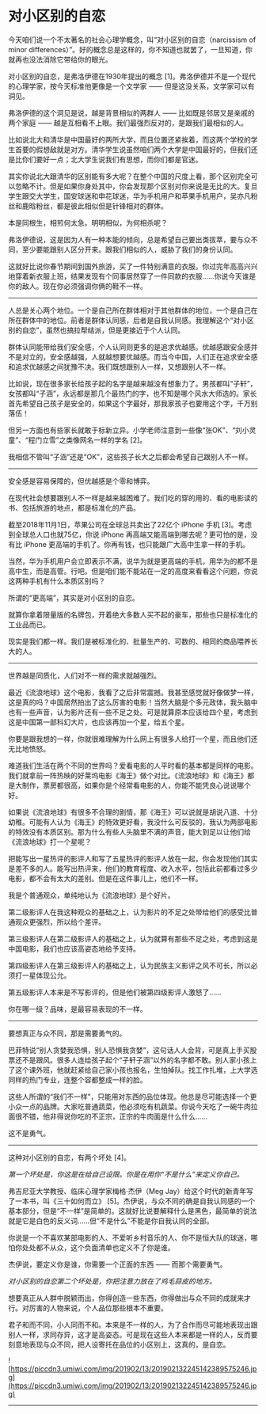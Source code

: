 # 对小区别的自恋

今天咱们说一个不太著名的社会心理学概念，叫“对小区别的自恋（narcissism of minor differences）”。好的概念总是这样的，你不知道也就罢了，一旦知道，你就再也没法消除它带给你的眼光。

对小区别的自恋，是弗洛伊德在1930年提出的概念 [1]。弗洛伊德并不是一个现代的心理学家，按今天标准他更像是一个文学家 —— 但是这没关系，文学家可以有洞见。

弗洛伊德的这个洞见是说，越是背景相似的两群人 —— 比如既是邻居又是亲戚的两个家庭 —— 越是互相看不上眼。我们最强烈反对的，是跟我们最相似的人。

比如说北大和清华是中国最好的两所大学，而且位置还紧挨着，而这两个学校的学生首要的假想敌就是对方。清华学生说虽然咱们两个大学是中国最好的，但我们还是比你们要好一点；北大学生说我们有思想，而你们都是官迷。

其实你说北大跟清华的区别能有多大呢？在整个中国的尺度上看，那个区别完全可以忽略不计。但是如果你身处其中，你会发现那个区别对你来说是无比的大。复旦学生跟交大学生，国安球迷和申花球迷，华为手机用户和苹果手机用户，吴亦凡粉丝和鹿晗粉丝，都是彼此相似但是针锋相对的群体。

本是同根生，相煎何太急。明明相似，为何相杀呢？

弗洛伊德说，这是因为人有一种本能的倾向，总是希望自己要出类拔萃，要与众不同，至少要能跟别人区分开来。跟我们相似的人，威胁了我们的身份认同。

这就好比说你春节期间到国外旅游，买了一件特别满意的衣服。你过完年高高兴兴地穿着新衣服上班，结果发现有个同事居然穿了一件同款的衣服……你说今天谁是你的敌人。现在你必须强调你俩的鞋不一样。

***

人总是关心两个地位。一个是自己所在群体相对于其他群体的地位，一个是自己在所在群体中的地位。前者是群体认同感，后者是自我认同感。我理解这个“对小区别的自恋”，虽然也搞拉帮结派，但是更接近于个人认同。

群体认同能带给我们安全感，个人认同则更多的是追求优越感。优越感跟安全感并不是对立的，安全感越强，人就越想要优越感。而当今中国，人们正在追求安全感和追求优越感之间犹豫不决。我们既想跟别人一样，又想跟别人不一样。

比如说，现在很多家长给孩子起的名字是越来越没有想象力了。男孩都叫“子轩”，女孩都叫“子涵”，永远都是那几个最热门的字，也不知是哪个风水大师选的。家长首先希望自己孩子是安全的，如果这个字最好，那我家孩子也要用这个字，千万别落伍！

但另一方面也有些家长就敢于标新立异。小学老师注意到一些像“张OK”、“刘小灵童”、“程门立雪”之类像网名一样的学名 [2]。

我相信不管叫“子涵”还是“OK”，这些孩子长大之后都会希望自己跟别人不一样。

***

安全感是容易保障的，但优越感是个零和博弈。

在现代社会想要跟别人不一样是越来越困难了。我们吃的穿的用的、看的电影读的书、包括旅游的地点，都是标准化的产品。

截至2018年11月1日，苹果公司在全球总共卖出了22亿个 iPhone 手机 [3]。考虑到全球总人口也就75亿，你说 iPhone 再高端又能高端到哪去呢？更可怕的是，没有比 iPhone 更高端的手机了。你再有钱，也只能跟广大高中生拿一样的手机。

当然，华为手机用户会立即表示不满，说华为就是更高端的手机，用华为的都不是高中生，而是高管。行吧。但是咱们能不能站在一定的高度来看看这个问题，你说这两种手机有什么本质区别吗？

所谓的“更高端”，其实是对小区别的自恋。

就算你拿着限量版的名牌包，开着绝大多数人买不起的豪车，那些也只是标准化的工业品而已。

现实是我们都一样。我们是被标准化的、批量生产的、可数的、相同的商品喂养长大的人。

***

世界越是同质化，人们对不一样的需求就越强烈。

最近《流浪地球》这个电影，我看了之后非常震撼。我甚至感觉就好像做梦一样，这是真的吗？中国居然拍出了这么厉害的电影！当然大脑是个多元政体，我头脑中也有一些声音，认为影片还有一些不足之处。可是就算原本应该给四个星，考虑到这是中国第一部科幻大片，也应该再加一个星，给五个星。

你要是跟我想的一样，你就很难理解为什么网上有很多人给打一个星，而且他们还无比地愤怒。

难道我们生活在两个不同的世界吗？爱看电影的人平时看的基本都是同样的电影。我们就拿前一阵热映的好莱坞电影《海王》做个对比。《流浪地球》和《海王》都是大制作，票房都很高，如果你是个经常看电影的人，你能不能凭良心说说哪个好。

如果说《流浪地球》有很多不合理的剧情，那《海王》可以说就是胡说八道、十分幼稚。可能有人认为《海王》的特效更好看，我没什么可反驳的，我认为两部电影的特效没有本质区别。那为什么有些人头脑里不满的声音，能大到足以让他们给《流浪地球》打一个星呢？

把能写出一星热评的影评人和写了五星热评的影评人放在一起，你会发现他们其实是差不多的人。能写出热评来，他们的教育程度、收入水平，包括此前都看过多少电影，都不会有太大的差别。但是在这件事儿上，他们不一样。

我是个普通观众，单纯地认为《流浪地球》是个好片。

第二级影评人在我这种观众的基础之上，认为影片的不足之处带给他们的感受比普通观众更强烈，所以给个差评。

第三级影评人在第二级影评人的基础之上，认为就算有那些不足之处，考虑到这是中国电影，我们也应该高姿态地给予支持。

第四级影评人在第三级影评人的基础之上，认为民族主义影评之风不可长，所以必须打一星体现公允。

第五级影评人本来是不写影评的，但是他们被第四级影评人激怒了……

你在哪一级？品味，是最容易表现的不一样。

***

要想真正与众不同，那是需要勇气的。

巴菲特说“别人贪婪我恐惧，别人恐惧我贪婪”，这句话人人会背，可是真上手买股票还不是跟风。很多人连给孩子起个“子轩子涵”以外的名字都不敢。别人家小孩上了这个课外班，他就赶紧给自己家小孩也报名，生怕掉队。找工作扎堆，上大学选同样的热门专业，连整个容都整成一样的脸。

这些人所谓的“我们不一样”，只能用对东西的品位体现。他总是尽可能选择一个更小众一点的品牌。大家吃普通蔬菜，他必须吃有机蔬菜。你说今天吃了一碗牛肉拉面很不错，他非得说你吃的不正宗，正宗的牛肉面是什么什么……

这不是勇气。

***

这种对小区别的自恋，有两个坏处 [4]。

 *第一个坏处是，你这是在给自己设限。你是在用你“不是什么”来定义你自己。*

弗吉尼亚大学教授、临床心理学家梅格·杰伊（Meg Jay）给这个时代的新青年写了一本书，叫《三十如何而立》 [5]。杰伊说，与众不同的确是自我认同感的一个基本部分，但是“不一样”是简单的。这就好比说要解释什么是黑色，最简单的说法就是它是白色的反义词……但“不是什么”不能是你自我认同的全部。

你说是一个不喜欢某部电影的人、不爱听乡村音乐的人、你不是恒大队的球迷，哪怕你处处都不从众，这个负面清单也定义不了你是谁。

杰伊说，要定义你是谁，你需要一个正面的东西 —— 而那个需要勇气。

 *对小区别的自恋第二个坏处是，你把注意力放在了鸡毛蒜皮的地方。*

想要真正从人群中脱颖而出，你得创造一些东西，你得做出与众不同的成就来才行。对厉害的人物来说，个人品位那些根本不重要。

君子和而不同，小人同而不和。本来是不一样的人，为了合作而尽可能地表现出跟别人一样，求同存异，这才是高姿态。可是现在这些人本来都是一样的人，反而要刻意地表现与众不同，把人设寄托在品位的小区别上，这真的，是自恋。

![https://piccdn3.umiwi.com/img/201902/13/201902132245142389575246.jpg](https://piccdn3.umiwi.com/img/201902/13/201902132245142389575246.jpg)

---
